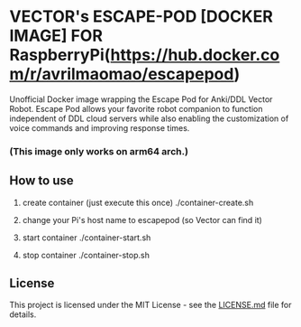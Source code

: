 # VECTOR's ESCAPE-POD [DOCKER IMAGE] FOR RaspberryPi(https://hub.docker.com/r/avrilmaomao/escapepod)

Unofficial Docker image wrapping the Escape Pod for Anki/DDL Vector Robot.
Escape Pod allows your favorite robot companion to function independent of DDL cloud servers while also enabling the customization of voice commands and improving response times.

### (This image only works on arm64 arch.)

## How to use
1. create container (just execute this once)
./container-create.sh

2. change your Pi's host name to escapepod  (so Vector can find it)

3. start container 
./container-start.sh

4. stop container
./container-stop.sh

## License

This project is licensed under the MIT License - see the [LICENSE.md](LICENSE.md) file for details.


